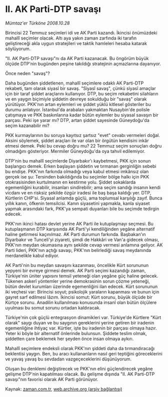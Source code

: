 # II. AK Parti-DTP savaşı

*Mümtaz'er Türköne 2008.10.28*

<tr><td class="metin" colspan="2" style="padding-top: 20px; padding-left: 5px; padding-right: 10px;">Birincisi 22 Temmuz seçimleri idi ve AK Parti kazandı. İkincisi önümüzdeki mahallî seçimler olacak. Altı aya yakın zaman zarfında iki tarafın geliştireceği akla uygun stratejileri ve taktik hamleleri hesaba katarak söylüyorum.</td></tr><tr><td class="metin" colspan="2" style="padding-top: 20px; padding-left: 5px; padding-right: 10px;"><p>"II. AK Parti-DTP savaşı"nı da AK Parti kazanacak. Bu öngörüm büyük ölçüde DTP'nin bugünden peşine takıldığı stratejinin açmazlarına dayanıyor. 
<p>Önce neden "savaş"? 
<p>Daha bugünden şiddetlenen, mahallî seçimlere odaklı AK Parti-DTP rekabeti, tam olarak siyasî bir savaş. "Siyasî savaş", çünkü siyasî amaçlar için bir taraf şiddet araçlarını kullanıyor. DTP, bu seçim rekabetini silahların ve en yaygın biçimiyle şiddetin devreye sokulduğu bir "savaş" olarak yürütüyor. PKK'nın artan eylemleri ve şiddet yüklü kitlesel gösteriler bu durumu anlatıyor. İstanbul'da arabaları yakmaktan Nusaybin'de polisle çatışmaya ve PKK baskınlarına kadar bütün eylemler bu siyasal savaşın bir parçası. Peki işe yarar mı? DTP, artan şiddet sayesinde Güneydoğu'da seçim kazanabilir mi?
<p>PKK kurmaylarının bu soruya kayıtsız şartsız "evet" cevabı vermeleri doğal. Aksini söylemek, şiddet araçları ile var olan bir örgütün kendisini inkâr etmesi demek. Peki bu cevap doğru mu? 22 Temmuz seçim sonuçları doğru olmadığını gösteriyor. Mermiler Güneydoğu'da oya tahvil edilemiyor. 
<p>DTP'nin bu mahallî seçimlerde Diyarbakır'ı kaybetmesi, PKK için sonun başlangıcı demek. Erken başlayan şiddetin ve tırmanan gerginliğin sebebi bu endişe. PKK'nın farkında olmadığı veya kabul etmesi imkânsız olan gerçek ise şu: Tersinden bakıldığında bu seçimler bölge halkı için PKK otokrasisinden kurtulmanın en kestirme yolu. Şiddet sokaklarda egemenliğini kurabilir, insanları sindirebilir; ama seçim sandığı insanın kendi vicdanı ve en risksiz şekilde özgür iradesi ile baş başa kaldığı yer. DTP, Kürtlerin CHP'si. Siyasal anlamda güçlü, ama toplumsal karşılığı zayıf. Bunca yıllık kanın, öfkenin temsilcisi. Kanın siyasetini yapmakla, kanla siyaset yapmak arasındaki fark, PKK'ya sempati duyanları bile bu seçimde tedirgin edecek.
<p>PKK'nın ikinci hatası devlet yerine AK Parti ile kutuplaşmayı seçmesi. Bu kutuplaşmanın DTP karşısında AK Parti'yi kendiliğinden yegâne alternatif haline getirmesi kaçınılmaz. AK Parti durumun farkında. Başbakan'ın Diyarbakır ve Tunceli'yi ziyareti, şimdi de Hakkâri ve Van'a gidecek olması, PKK'nın meydan okumasına aynı şekilde cevap vermesi anlamına geliyor. AK Parti lideri, PKK'nın açtığı savaşı, PKK'nın belirlediği savaş meydanında merdanelikle kabul ediyor.
<p>AK Parti'nin bu meydan savaşını kazanması, öncelikle Kürt sorununun yepyeni bir evreye girmesi demek. AK Parti seçimi kazandığı zaman, Türkiye'nin üniter yapısını temsil yeteneği olan yegâne güç haline gelecek. Tükenen askerî yöntemler yerine demokrasinin sorun çözme yeteneği, bütün devlet kurumları üzerinde egemenliğini ilan edecek. Kürt sorununun iki veçhesi var: Birincisi soyut; psikolojik yaraların kapanması ve bunun için gayret sarf edilmesi lâzım. İkincisi somut: Kürt sorunu, büyük ölçüde bir Kürtçe sorunu. Anadilin kullanılması konusunda insanî olan bütün ölçülere uyulması bu somut sorunu ortadan kaldıracak. 
<p>Türkiye'nin çok güçlü entegrasyon dinamikleri var. Türkiye'de Kürtlere "Kürt olarak" saygı duyan ve bu saygının gereklerini yerine getiren bir iradenin egemenliğine ihtiyaç var. Kürtler, işte bu iradenin bir parçası olmaya hazır. Yeter ki böyle bir alternatif önlerinde bulunsun. Şiddete teslim olmak, şiddetten çare beklemek her şeyden önce insan olmaya aykırı.
<p>Mahallî seçimlere endeksli olarak PKK'nın şiddeti daha da tırmandıracağı beklentisi yaygın. Ben, bu aracı kullananların nasıl geri teptiğini göreceklerini ve yavaş yavaş bu sevdadan vazgeçeceklerini düşünüyorum. 
<p>Oluşan bu denklemi değiştirecek ve PKK'nın elini güçlendirecek yegâne gelişme DTP'nin kapatılması olacak. Bu gelişme dışında "II. AK Parti-DTP savaşı"nın favorisi olarak AK Parti görünüyor.<br/></p></p></p></p></p></p></p></p></p></p></td></tr>

Kaynak: [zaman.com.tr](http://zaman.com.tr/yazar.do?yazino=754165), [web.archive.org (arşiv bağlantısı)](http://web.archive.org/web/20081031044529/http://www.zaman.com.tr:80/yazar.do?yazino=754165)
